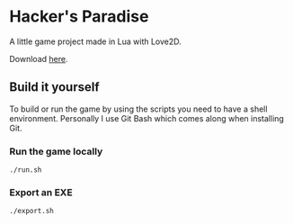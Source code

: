 # Hacker's Paradise
A little game project made in Lua with Love2D.

Download [here](https://github.com/doc97/hackersparadise/releases/latest).

## Build it yourself
To build or run the game by using the scripts you need to have a shell
environment. Personally I use Git Bash which comes along when installing Git.

### Run the game locally
```
./run.sh
```

### Export an EXE
```
./export.sh
```
